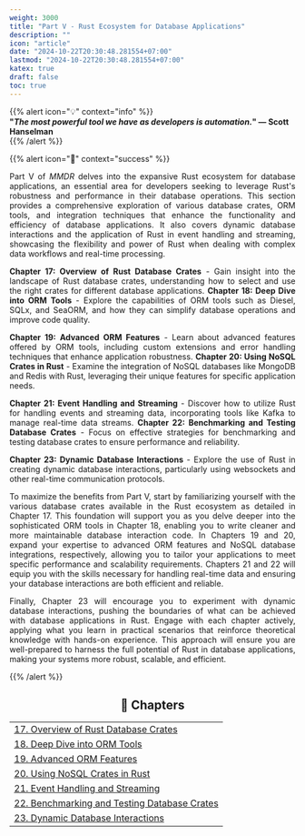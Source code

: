```yaml
---
weight: 3000
title: "Part V - Rust Ecosystem for Database Applications"
description: ""
icon: "article"
date: "2024-10-22T20:30:48.281554+07:00"
lastmod: "2024-10-22T20:30:48.281554+07:00"
katex: true
draft: false
toc: true
---
```

{{% alert icon="💡" context="info" %}}  
<strong>"<em>The most powerful tool we have as developers is automation.</em>" — Scott Hanselman</strong>  
{{% /alert %}}  

{{% alert icon="📘" context="success" %}}  

<p style="text-align: justify;">  
Part V of <em>MMDR</em> delves into the expansive Rust ecosystem for database applications, an essential area for developers seeking to leverage Rust's robustness and performance in their database operations. This section provides a comprehensive exploration of various database crates, ORM tools, and integration techniques that enhance the functionality and efficiency of database applications. It also covers dynamic database interactions and the application of Rust in event handling and streaming, showcasing the flexibility and power of Rust when dealing with complex data workflows and real-time processing.  
</p>  

<p style="text-align: justify;">  
<strong>Chapter 17: Overview of Rust Database Crates</strong> - Gain insight into the landscape of Rust database crates, understanding how to select and use the right crates for different database applications. <strong>Chapter 18: Deep Dive into ORM Tools</strong> - Explore the capabilities of ORM tools such as Diesel, SQLx, and SeaORM, and how they can simplify database operations and improve code quality.  
</p>  

<p style="text-align: justify;">  
<strong>Chapter 19: Advanced ORM Features</strong> - Learn about advanced features offered by ORM tools, including custom extensions and error handling techniques that enhance application robustness. <strong>Chapter 20: Using NoSQL Crates in Rust</strong> - Examine the integration of NoSQL databases like MongoDB and Redis with Rust, leveraging their unique features for specific application needs.  
</p>  

<p style="text-align: justify;">  
<strong>Chapter 21: Event Handling and Streaming</strong> - Discover how to utilize Rust for handling events and streaming data, incorporating tools like Kafka to manage real-time data streams. <strong>Chapter 22: Benchmarking and Testing Database Crates</strong> - Focus on effective strategies for benchmarking and testing database crates to ensure performance and reliability.  
</p>  

<p style="text-align: justify;">  
<strong>Chapter 23: Dynamic Database Interactions</strong> - Explore the use of Rust in creating dynamic database interactions, particularly using websockets and other real-time communication protocols.  
</p>  

<p style="text-align: justify;">  
To maximize the benefits from Part V, start by familiarizing yourself with the various database crates available in the Rust ecosystem as detailed in Chapter 17. This foundation will support you as you delve deeper into the sophisticated ORM tools in Chapter 18, enabling you to write cleaner and more maintainable database interaction code. In Chapters 19 and 20, expand your expertise to advanced ORM features and NoSQL database integrations, respectively, allowing you to tailor your applications to meet specific performance and scalability requirements. Chapters 21 and 22 will equip you with the skills necessary for handling real-time data and ensuring your database interactions are both efficient and reliable.  
</p>  

<p style="text-align: justify;">  
Finally, Chapter 23 will encourage you to experiment with dynamic database interactions, pushing the boundaries of what can be achieved with database applications in Rust. Engage with each chapter actively, applying what you learn in practical scenarios that reinforce theoretical knowledge with hands-on experience. This approach will ensure you are well-prepared to harness the full potential of Rust in database applications, making your systems more robust, scalable, and efficient.  
</p>  

{{% /alert %}}  

<center>  

## **🧠 Chapters**  

</center>  

<div class="container mt-4">  
    <div class="row">  
        <div class="col-md-12">  
            <table class="table table-hover">  
                <tbody>  
                    <tr>  
                        <td><a href="/docs/part-v/chapter-17/" class="text-decoration-none">17. Overview of Rust Database Crates</a></td>  
                    </tr>  
                    <tr>  
                        <td><a href="/docs/part-v/chapter-18/" class="text-decoration-none">18. Deep Dive into ORM Tools</a></td>  
                    </tr>  
                    <tr>  
                        <td><a href="/docs/part-v/chapter-19/" class="text-decoration-none">19. Advanced ORM Features</a></td>  
                    </tr>  
                    <tr>  
                        <td><a href="/docs/part-v/chapter-20/" class="text-decoration-none">20. Using NoSQL Crates in Rust</a></td>  
                    </tr>  
                    <tr>  
                        <td><a href="/docs/part-v/chapter-21/" class="text-decoration-none">21. Event Handling and Streaming</a></td>  
                    </tr>  
                    <tr>  
                        <td><a href="/docs/part-v/chapter-22/" class="text-decoration-none">22. Benchmarking and Testing Database Crates</a></td>  
                    </tr>  
                    <tr>  
                        <td><a href="/docs/part-v/chapter-23/" class="text-decoration-none">23. Dynamic Database Interactions</a></td>  
                    </tr>  
                </tbody>  
            </table>  
        </div>  
    </div>  
</div>  
